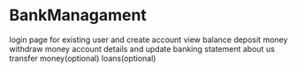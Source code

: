 # BankManagament
<p>
login page for existing user and create account 
view balance 
deposit money
withdraw money
account details and update
banking statement
about us
transfer money(optional)
loans(optional)
</p>
